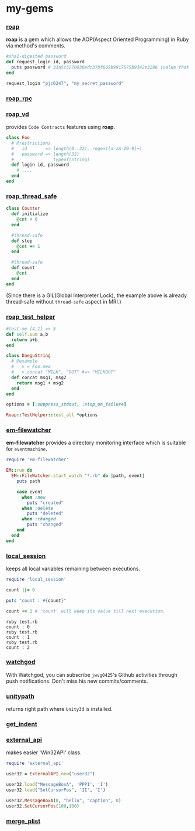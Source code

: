 my-gems
====

### [roap](https://github.com/pjc0247/roap)
__roap__ is a gem which allows the AOP(Aspect Oriented Programming) in Ruby via method's comments.
```rb
#sha1-digested password
def request_login id, password
  puts password # 33a5c3270038edc370f609b9917575b9342e3286 (value that has been SHA1 encrypted by 'sha1-digested' aspect.)
end

request_login "pjc0247", "my_secret_password"
```

### [roap_rpc](https://github.com/pjc0247/roap_rpc)

### [roap_vd](https://github.com/pjc0247/roap_vd)
provides `Code Contracts` features using __roap__.
```rb
class Foo
  # @restrictions
  #   id       => length(0..32), regex([a-zA-Z0-9]+)
  #   password => length(32)
  #               typeof(String)
  def login id, password
    # ....
  end
end
```

### [roap_thread_safe](https://github.com/pjc0247/roap_thread_safe)
```rb
class Counter
  def initialize
    @cnt = 0
  end

  #thread-safe
  def step
    @cnt += 1
  end

  #thread-safe
  def count
    @cnt
  end
end
```
(Since there is a GIL(Global Interpreter Lock), the example above is already thread-safe without `thread-safe` aspect in MRI.)

### [roap_test_helper](https://github.com/pjc0247/roap_test_helper)
```rb
#test-me [4,1] => 5
def self.sum a,b
  return a+b
end
```
```rb
class DaeguString
  # @example
  #   v = Foo.new
  #   v.concat "MILK", "DOT" #=> "MILKDOT"
  def concat msg1, msg2
    return msg1 + msg2
  end
end
```
```rb
options = [:suppress_stdout, :stop_on_failure]

Roap::TestHelper::test_all *options
```

### [em-filewatcher](https://github.com/pjc0247/em-filewatcher)
__em-filewatcher__ provides a directory monitoring interface which is suitable for `eventmachine`.
```rb
require 'em-filewatcher'

EM::run do
  EM::FileWatcher.start_watch "*.rb" do |path, event|
    puts path

    case event
      when :new
        puts "created"
      when :delete
        puts "deleted"
      when :changed
        puts "changed"
    end
  end
end
```

### [local_session](https://github.com/pjc0247/local_session)
keeps all local variables remaining between executions.
```rb
require 'local_session'

count ||= 0

puts "count : #{count}"

count += 1 # 'count' will keep its value till next execution.
```
```
ruby test.rb
count : 0
ruby test.rb
count : 1
ruby test.rb
count : 2
```

### [watchgod](https://github.com/pjc0247/WatchGod)
With Watchgod, you can subscribe `jwvg0425`'s Github activities through push notifications. Don't miss his new commits/comments.

### [unitypath](https://github.com/pjc0247/unitypath)
returns right path where `Unity3d` is installed.

### [get_indent](https://github.com/pjc0247/get_indent)

### [external_api](https://github.com/pjc0247/ExternalAPI)
makes easier 'Win32API' class.
```rb
require 'external_api'

user32 = ExternalAPI.new("user32")

user32.load("MessageBoxA", 'PPPI', 'I')
user32.load("SetCursorPos", 'II', 'I')

user32.MessageBoxA(0, "hello", "caption", 0)
user32.SetCursorPos(100,100)
```

### [merge_plist](https://github.com/pjc0247/merge_plist)
